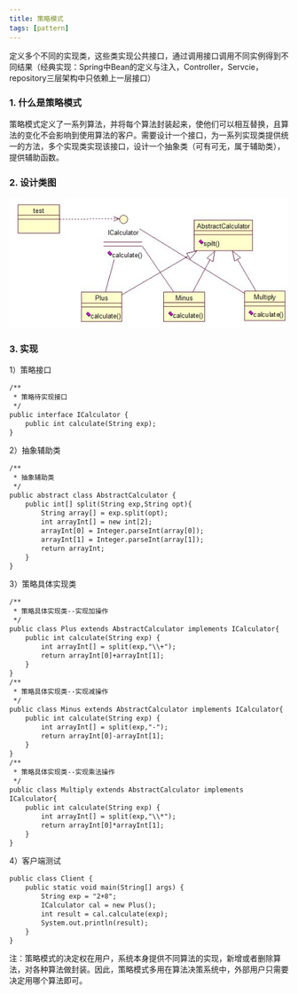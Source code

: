 ```yaml
---
title: 策略模式
tags: [pattern]
---
```


定义多个不同的实现类，这些类实现公共接口，通过调用接口调用不同实例得到不同结果（经典实现：Spring中Bean的定义与注入，Controller，Servcie，repository三层架构中只依赖上一层接口）

### 1. 什么是策略模式
策略模式定义了一系列算法，并将每个算法封装起来，使他们可以相互替换，且算法的变化不会影响到使用算法的客户。需要设计一个接口，为一系列实现类提供统一的方法，多个实现类实现该接口，设计一个抽象类（可有可无，属于辅助类），提供辅助函数。

### 2. 设计类图
![](/images/java_pattern/strategy/strategy.jpg)

### 3. 实现
1）策略接口

```
/**
 * 策略待实现接口
 */
public interface ICalculator {
    public int calculate(String exp);
}
```

2）抽象辅助类

```
/**
 * 抽象辅助类
 */
public abstract class AbstractCalculator {
    public int[] split(String exp,String opt){  
        String array[] = exp.split(opt);  
        int arrayInt[] = new int[2];  
        arrayInt[0] = Integer.parseInt(array[0]);  
        arrayInt[1] = Integer.parseInt(array[1]);  
        return arrayInt;  
    }
}
```

3）策略具体实现类

```
/**
 * 策略具体实现类--实现加操作
 */
public class Plus extends AbstractCalculator implements ICalculator{
    public int calculate(String exp) {  
        int arrayInt[] = split(exp,"\\+");  
        return arrayInt[0]+arrayInt[1];  
    }
}
/**
 * 策略具体实现类--实现减操作
 */
public class Minus extends AbstractCalculator implements ICalculator{
    public int calculate(String exp) {  
        int arrayInt[] = split(exp,"-");  
        return arrayInt[0]-arrayInt[1];  
    }
}
/**
 * 策略具体实现类--实现乘法操作
 */
public class Multiply extends AbstractCalculator implements ICalculator{
    public int calculate(String exp) {  
        int arrayInt[] = split(exp,"\\*");
        return arrayInt[0]*arrayInt[1];  
    }
}
```

4）客户端测试

```
public class Client {
    public static void main(String[] args) {  
        String exp = "2+8";  
        ICalculator cal = new Plus();  
        int result = cal.calculate(exp);  
        System.out.println(result);  
    }
}
```
注：策略模式的决定权在用户，系统本身提供不同算法的实现，新增或者删除算法，对各种算法做封装。因此，策略模式多用在算法决策系统中，外部用户只需要决定用哪个算法即可。
